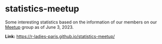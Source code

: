 # statistics-meetup
Some interesting statistics based on the information of our members on our [Meetup](https://www.meetup.com/fr-FR/rladies-paris/) group as of June 3, 2023.

**Link:** https://r-ladies-paris.github.io/statistics-meetup/
